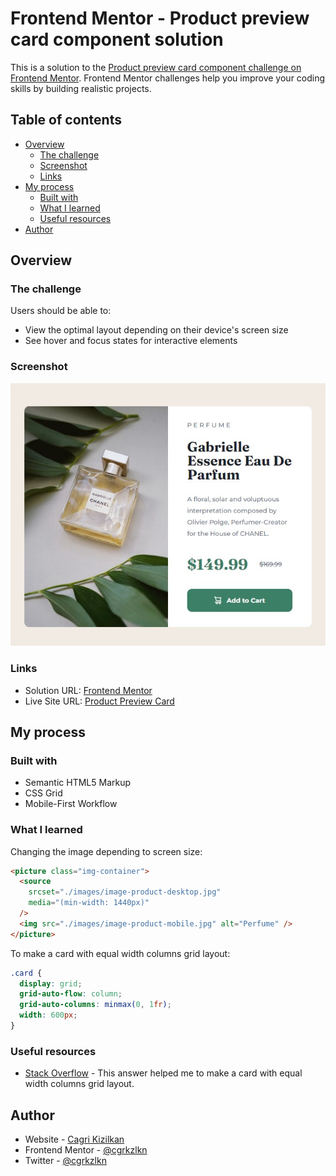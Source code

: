 # Frontend Mentor - Product preview card component solution

This is a solution to the [Product preview card component challenge on Frontend Mentor](https://www.frontendmentor.io/challenges/product-preview-card-component-GO7UmttRfa). Frontend Mentor challenges help you improve your coding skills by building realistic projects.

## Table of contents

- [Overview](#overview)
  - [The challenge](#the-challenge)
  - [Screenshot](#screenshot)
  - [Links](#links)
- [My process](#my-process)
  - [Built with](#built-with)
  - [What I learned](#what-i-learned)
  - [Useful resources](#useful-resources)
- [Author](#author)

## Overview

### The challenge

Users should be able to:

- View the optimal layout depending on their device's screen size
- See hover and focus states for interactive elements

### Screenshot

![](./images/screenshot.jpg)

### Links

- Solution URL: [Frontend Mentor](https://www.frontendmentor.io/solutions/product-preview-card-using-css-grid-and-mobilefirst-workflow-4aoWiSotDC)
- Live Site URL: [Product Preview Card](https://cgrkzlkn.github.io/product-preview-card-component/)

## My process

### Built with

- Semantic HTML5 Markup
- CSS Grid
- Mobile-First Workflow

### What I learned

Changing the image depending to screen size:

```html
<picture class="img-container">
  <source
    srcset="./images/image-product-desktop.jpg"
    media="(min-width: 1440px)"
  />
  <img src="./images/image-product-mobile.jpg" alt="Perfume" />
</picture>
```

To make a card with equal width columns grid layout:

```css
.card {
  display: grid;
  grid-auto-flow: column;
  grid-auto-columns: minmax(0, 1fr);
  width: 600px;
}
```

### Useful resources

- [Stack Overflow](https://stackoverflow.com/questions/47601564/equal-width-columns-in-css-grid) - This answer helped me to make a card with equal width columns grid layout.

## Author

- Website - [Cagri Kizilkan](https://cagrikizilkan.com)
- Frontend Mentor - [@cgrkzlkn](https://www.frontendmentor.io/profile/cgrkzlkn)
- Twitter - [@cgrkzlkn](https://www.twitter.com/cgrkzlkn)
